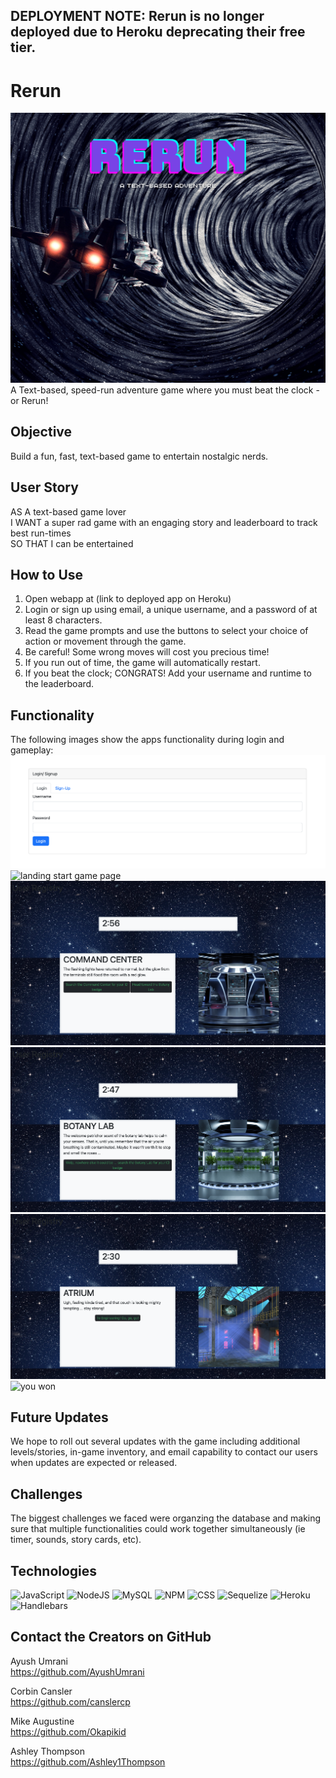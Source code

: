 ## DEPLOYMENT NOTE: Rerun is no longer deployed due to Heroku deprecating their free tier.

# Rerun  
![rerun title](./public/images/title-page.png)
A Text-based, speed-run adventure game where you must beat the clock - or Rerun!  



## Objective  
Build a fun, fast, text-based game to entertain nostalgic nerds.  

## User Story
AS A text-based game lover  
I WANT a super rad game with an engaging story and leaderboard to track best run-times  
SO THAT I can be entertained  

## How to Use
1. Open webapp at (link to deployed app on Heroku)
2. Login or sign up using email, a unique username, and a password of at least 8 characters.  
3. Read the game prompts and use the buttons to select your choice of action or movement through the game.
4. Be careful! Some wrong moves will cost you precious time!
5. If you run out of time, the game will automatically restart.
6. If you beat the clock; CONGRATS! Add your username and runtime to the leaderboard.  

## Functionality
The following images show the apps functionality during login and gameplay:  
![landing login page](./assets/images/login.png)  
![landing start game page](./assets/images/startpage.png)  
![game play 1](./assets/images/command-game-play.png)
![game play 2](./assets/images/botany-game-play.png)
![game play 3](./assets/images/atrium-game-play.png)
![you won](./assets/images/won-page.png)  

## Future Updates
We hope to roll out several updates with the game including additional levels/stories, in-game inventory, and email capability to contact our users when updates are expected or released.

## Challenges

The biggest challenges we faced were organzing the database and making sure that multiple functionalities could work together simultaneously (ie timer, sounds, story cards, etc).


## Technologies  
![JavaScript](https://img.shields.io/badge/javascript-%23323330.svg?style=for-the-badge&logo=javascript&logoColor=%23F7DF1E&style=plastic) ![NodeJS](https://img.shields.io/badge/node.js-6DA55F?style=for-the-badge&logo=node.js&logoColor=white&style=plastic) ![MySQL](https://img.shields.io/badge/mysql-%2300f.svg?style=for-the-badge&logo=mysql&logoColor=white&style=plastic) ![NPM](https://img.shields.io/badge/NPM-%23000000.svg?style=for-the-badge&logo=npm&logoColor=white&style=plastic) ![CSS]( https://img.shields.io/badge/CSS3-1572B6?style=for-the-badge&logo=css3&logoColor=white&style=plastic) ![Sequelize](https://img.shields.io/badge/Sequelize-52B0E7?style=for-the-badge&logo=Sequelize&logoColor=white&style=plastic) ![Heroku](https://img.shields.io/badge/Heroku-430098?style=for-the-badge&logo=heroku&logoColor=white&style=plastic) ![Handlebars](https://img.shields.io/badge/Handlebars.js-f0772b?style=for-the-badge&logo=handlebarsdotjs&logoColor=black&style=plastic) 

## Contact the Creators on GitHub 

Ayush Umrani  
https://github.com/AyushUmrani  

Corbin Cansler  
https://github.com/canslercp  

Mike Augustine  
https://github.com/Okapikid  

Ashley Thompson  
https://github.com/Ashley1Thompson

